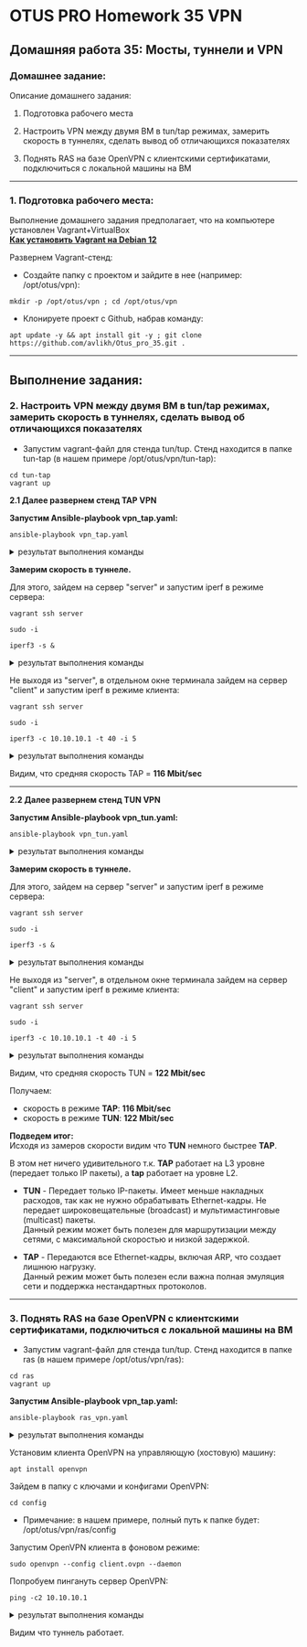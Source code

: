 # OTUS PRO Homework 35 VPN

## Домашняя работа 35: Мосты, туннели и VPN

### Домашнее задание:
Описание домашнего задания:

1. Подготовка рабочего места

2. Настроить VPN между двумя ВМ в tun/tap режимах, замерить скорость в туннелях, сделать вывод об отличающихся показателях

3. Поднять RAS на базе OpenVPN с клиентскими сертификатами, подключиться с локальной машины на ВМ 
---
### 1. Подготовка рабочего места:
Выполнение домашнего задания предполагает, что на компьютере установлен Vagrant+VirtualBox   
**[Как установить Vagrant на Debian 12](https://github.com/avlikh/Install_Vagrant_Debian12/blob/main/README.md)**   

Развернем Vagrant-стенд:
  - Создайте папку с проектом и зайдите в нее (например: /opt/otus/vpn):
```
mkdir -p /opt/otus/vpn ; cd /opt/otus/vpn
```
  - Клонируете проект с Github, набрав команду:
```
apt update -y && apt install git -y ; git clone https://github.com/avlikh/Otus_pro_35.git .
```
---

## Выполнение задания:
### 2. Настроить VPN между двумя ВМ в tun/tap режимах, замерить скорость в туннелях, сделать вывод об отличающихся показателях    
    
* Запустим vagrant-файл для стенда tun/tup. Стенд находится в папке tun-tap (в нашем примере /opt/otus/vpn/tun-tap):
```
cd tun-tap
vagrant up
```

**2.1 Далее развернем стенд TAP VPN**    
     
**Запустим Ansible-playbook vpn_tap.yaml:**
     
```
ansible-playbook vpn_tap.yaml
```
<details>
<summary> результат выполнения команды </summary>

```
root@deb4likh:/opt/otus/vpn/tun-tap# ansible-playbook vpn_tap.yaml

PLAY [OpenVPN server setup] *********************************************************************************************************************************************************************************************

TASK [Gathering Facts] **************************************************************************************************************************************************************************************************
ok: [client]
ok: [server]

TASK [Install packages] *************************************************************************************************************************************************************************************************
changed: [server]
changed: [client]

PLAY [OpenVPN server setup] *********************************************************************************************************************************************************************************************

TASK [Gathering Facts] **************************************************************************************************************************************************************************************************
ok: [server]

TASK [Static key generation] ********************************************************************************************************************************************************************************************
changed: [server]

TASK [Send static key to managed host] **********************************************************************************************************************************************************************************
changed: [server]

TASK [Generate OpenVpn config] ******************************************************************************************************************************************************************************************
changed: [server]

TASK [Generate OpenVpn service] *****************************************************************************************************************************************************************************************
changed: [server]

TASK [Daemon reload] ****************************************************************************************************************************************************************************************************
ok: [server]

TASK [OpenVPN service start] ********************************************************************************************************************************************************************************************
changed: [server]

PLAY [OpenVPN client setup] *********************************************************************************************************************************************************************************************

TASK [Gathering Facts] **************************************************************************************************************************************************************************************************
ok: [client]

TASK [Copy static.key from management host] *****************************************************************************************************************************************************************************
changed: [client]

TASK [Geneate openvpn config] *******************************************************************************************************************************************************************************************
changed: [client]

TASK [Generate OpenVpn service] *****************************************************************************************************************************************************************************************
changed: [client]

TASK [Daemon reload] ****************************************************************************************************************************************************************************************************
ok: [client]

TASK [OpenVPN service start] ********************************************************************************************************************************************************************************************
changed: [client]

PLAY RECAP **************************************************************************************************************************************************************************************************************
client                     : ok=8    changed=5    unreachable=0    failed=0    skipped=0    rescued=0    ignored=0
server                     : ok=9    changed=6    unreachable=0    failed=0    skipped=0    rescued=0    ignored=0
```
</details>

**Замерим скорость в туннеле.**    
     

Для этого, зайдем на сервер "server" и запустим iperf в режиме сервера:
```
vagrant ssh server
```
```
sudo -i
```
```
iperf3 -s &
```
<details>
<summary> результат выполнения команды </summary>

```
root@server:~# iperf3 -s &
[1] 3566
root@server:~# -----------------------------------------------------------
Server listening on 5201
-----------------------------------------------------------

```
</details>

Не выходя из "server", в отдельном окне терминала зайдем на сервер "client" и запустим iperf в режиме клиента:
```
vagrant ssh server
```
```
sudo -i
```
```
iperf3 -c 10.10.10.1 -t 40 -i 5
```
<details>
<summary> результат выполнения команды </summary>

```
vagrant@client:~$ iperf3 -c 10.10.10.1 -t 40 -i 5
Connecting to host 10.10.10.1, port 5201
[  5] local 10.10.10.2 port 44846 connected to 10.10.10.1 port 5201
[ ID] Interval           Transfer     Bitrate         Retr  Cwnd
[  5]   0.00-5.00   sec  70.5 MBytes   118 Mbits/sec   51   1.17 MBytes
[  5]   5.00-10.00  sec  70.0 MBytes   117 Mbits/sec   70    743 KBytes
[  5]  10.00-15.01  sec  68.8 MBytes   115 Mbits/sec    0    759 KBytes
[  5]  15.01-20.00  sec  72.5 MBytes   122 Mbits/sec    0    948 KBytes
[  5]  20.00-25.00  sec  70.0 MBytes   117 Mbits/sec  158    360 KBytes
[  5]  25.00-30.00  sec  68.8 MBytes   115 Mbits/sec    0    476 KBytes
[  5]  30.00-35.01  sec  70.0 MBytes   117 Mbits/sec    0    570 KBytes
[  5]  35.01-40.01  sec  61.2 MBytes   103 Mbits/sec   19    909 KBytes
- - - - - - - - - - - - - - - - - - - - - - - - -
[ ID] Interval           Transfer     Bitrate         Retr
[  5]   0.00-40.01  sec   552 MBytes   116 Mbits/sec  298             sender
[  5]   0.00-40.27  sec   552 MBytes   115 Mbits/sec                  receiver

iperf Done.
```
</details>

Видим, что средняя скорость TAP = **116 Mbit/sec**

---

**2.2 Далее развернем стенд TUN VPN**    
     
**Запустим Ansible-playbook vpn_tun.yaml:**
     
```
ansible-playbook vpn_tun.yaml
```
<details>
<summary> результат выполнения команды </summary>

```
root@deb4likh:/opt/otus/vpn/tun-tap# ansible-playbook vpn_tun.yaml

PLAY [OpenVPN server setup] *********************************************************************************************************************************************************************************************

TASK [Gathering Facts] **************************************************************************************************************************************************************************************************
ok: [server]

TASK [Generate OpenVPN server sonfig] ***********************************************************************************************************************************************************************************
changed: [server]

TASK [Daemon reload] ****************************************************************************************************************************************************************************************************
ok: [server]

TASK [OpenVPN server restart] *******************************************************************************************************************************************************************************************
changed: [server]

PLAY [OpenVPN client setup] *********************************************************************************************************************************************************************************************

TASK [Gathering Facts] **************************************************************************************************************************************************************************************************
ok: [client]

TASK [Generate OpenVpn config] ******************************************************************************************************************************************************************************************
changed: [client]

TASK [Generate OpenVpn service] *****************************************************************************************************************************************************************************************
ok: [client]

TASK [Daemon reload] ****************************************************************************************************************************************************************************************************
ok: [client]

TASK [OpenVPN server restart] *******************************************************************************************************************************************************************************************
changed: [client]

PLAY RECAP **************************************************************************************************************************************************************************************************************
client                     : ok=5    changed=2    unreachable=0    failed=0    skipped=0    rescued=0    ignored=0
server                     : ok=4    changed=2    unreachable=0    failed=0    skipped=0    rescued=0    ignored=0
```
</details>

**Замерим скорость в туннеле.**    
     

Для этого, зайдем на сервер "server" и запустим iperf в режиме сервера:
```
vagrant ssh server
```
```
sudo -i
```
```
iperf3 -s &
```
<details>
<summary> результат выполнения команды </summary>

```
root@server:~# iperf3 -s &
[1] 1684
root@server:~# -----------------------------------------------------------
Server listening on 5201
-----------------------------------------------------------

```
</details>

Не выходя из "server", в отдельном окне терминала зайдем на сервер "client" и запустим iperf в режиме клиента:
```
vagrant ssh server
```
```
sudo -i
```
```
iperf3 -c 10.10.10.1 -t 40 -i 5
```
<details>
<summary> результат выполнения команды </summary>

```
root@client:~# iperf3 -c 10.10.10.1 -t 40 -i 5
Connecting to host 10.10.10.1, port 5201
[  5] local 10.10.10.2 port 35642 connected to 10.10.10.1 port 5201
[ ID] Interval           Transfer     Bitrate         Retr  Cwnd
[  5]   0.00-5.00   sec  70.7 MBytes   118 Mbits/sec   85    361 KBytes
[  5]   5.00-10.00  sec  71.7 MBytes   120 Mbits/sec    2    392 KBytes
[  5]  10.00-15.00  sec  73.2 MBytes   123 Mbits/sec   24    334 KBytes
[  5]  15.00-20.00  sec  75.3 MBytes   126 Mbits/sec    8    266 KBytes
[  5]  20.00-25.00  sec  74.3 MBytes   125 Mbits/sec    3    354 KBytes
[  5]  25.00-30.00  sec  73.3 MBytes   123 Mbits/sec   18    361 KBytes
[  5]  30.00-35.00  sec  73.0 MBytes   122 Mbits/sec   35    207 KBytes
[  5]  35.00-40.00  sec  68.6 MBytes   115 Mbits/sec   21    296 KBytes
- - - - - - - - - - - - - - - - - - - - - - - - -
[ ID] Interval           Transfer     Bitrate         Retr
[  5]   0.00-40.00  sec   580 MBytes   122 Mbits/sec  196             sender
[  5]   0.00-40.04  sec   579 MBytes   121 Mbits/sec                  receiver

iperf Done.
```
</details>

Видим, что средняя скорость TUN = **122 Mbit/sec**

Получаем: 
* скорость в режиме **TAP**:  **116 Mbit/sec**
* скорость в режиме **TUN**:  **122 Mbit/sec**
    
**Подведем итог:**    
Исходя из замеров скорости видим что **TUN** немного быстрее **TAP**.    
    
В этом нет ничего удивительного т.к. **TAP** работает на L3 уровне (передает только IP пакеты), а **tap** работает на уровне L2.    
    
* **TUN** - Передает только IP-пакеты. Имеет меньше накладных расходов, так как не нужно обрабатывать Ethernet-кадры. Не передает широковещательные (broadcast) и мультимастинговые (multicast) пакеты.    
Данный режим может быть полезен для маршрутизации между сетями, с максимальной скоростью и низкой задержкой.    

* **TAP** - Передаются все Ethernet-кадры, включая ARP, что создает лишнюю нагрузку.    
Данный режим может быть полезен если важна полная эмуляция сети и поддержка нестандартных протоколов.




---

### 3. Поднять RAS на базе OpenVPN с клиентскими сертификатами, подключиться с локальной машины на ВМ

* Запустим vagrant-файл для стенда tun/tup. Стенд находится в папке ras (в нашем примере /opt/otus/vpn/ras):
```
cd ras
vagrant up
```     
**Запустим Ansible-playbook vpn_tap.yaml:**
     
```
ansible-playbook ras_vpn.yaml
```
<details>
<summary> результат выполнения команды </summary>

```
root@deb4likh:/opt/otus/vpn/ras# ansible-playbook ras_vpn.yaml

PLAY [OpenVpn Server deploy] ********************************************************************************************************************************************************************************************

TASK [Gathering Facts] **************************************************************************************************************************************************************************************************
ok: [ovpnserver]

TASK [openvpn : Install packages] ***************************************************************************************************************************************************************************************
changed: [ovpnserver]

TASK [openvpn : Create work dirs] ***************************************************************************************************************************************************************************************
changed: [ovpnserver] => (item=/etc/openvpn/pki)
changed: [ovpnserver] => (item=/etc/openvpn/client)

TASK [openvpn : Intit PKI] **********************************************************************************************************************************************************************************************
changed: [ovpnserver]

TASK [openvpn : Generate CA] ********************************************************************************************************************************************************************************************
changed: [ovpnserver]

TASK [openvpn : Generate server certificates] ***************************************************************************************************************************************************************************
changed: [ovpnserver]

TASK [openvpn : Generate client certificates] ***************************************************************************************************************************************************************************
changed: [ovpnserver]

TASK [openvpn : Generate openvpn server config] *************************************************************************************************************************************************************************
changed: [ovpnserver]

TASK [openvpn : Make client route] **************************************************************************************************************************************************************************************
changed: [ovpnserver]

TASK [openvpn : Generate openvpn service] *******************************************************************************************************************************************************************************
changed: [ovpnserver]

TASK [openvpn : Перезагрузка демона systemd] ****************************************************************************************************************************************************************************
ok: [ovpnserver]

TASK [openvpn : Enable and start systemd service] ***********************************************************************************************************************************************************************
changed: [ovpnserver]

TASK [openvpn : Generate client config] *********************************************************************************************************************************************************************************
changed: [ovpnserver]

TASK [openvpn : Send keys and configs to managed host] ******************************************************************************************************************************************************************
changed: [ovpnserver] => (item={'src': '/etc/openvpn/pki/ca.crt', 'dest': '/opt/otus/vpn/ras/config/ca.crt'})
changed: [ovpnserver] => (item={'src': '/etc/openvpn/pki/issued/client.crt', 'dest': '/opt/otus/vpn/ras/config/client.crt'})
changed: [ovpnserver] => (item={'src': '/etc/openvpn/pki/private/client.key', 'dest': '/opt/otus/vpn/ras/config/client.key', 'mode': '0600'})
ok: [ovpnserver] => (item={'src': '/tmp/client.ovpn', 'dest': '/opt/otus/vpn/ras/config/client.ovpn'})

RUNNING HANDLER [openvpn : Restart OpenVPN] *****************************************************************************************************************************************************************************
changed: [ovpnserver]

PLAY RECAP **************************************************************************************************************************************************************************************************************
ovpnserver                 : ok=15   changed=13   unreachable=0    failed=0    skipped=0    rescued=0    ignored=0

```
</details>    
     
Установим клиента OpenVPN на управляющую (хостовую) машину:
```
apt install openvpn
```
Зайдем в папку с ключами и конфигами OpenVPN:
```
cd config
```
* Примечание: в нашем примере, полный путь к папке будет: /opt/otus/vpn/ras/config
     
Запустим OpenVPN клиента в фоновом режиме:
```
sudo openvpn --config client.ovpn --daemon
```
    
Попробуем пингануть сервер OpenVPN:
```
ping -c2 10.10.10.1
```
<details>
<summary> результат выполнения команды </summary>

```
root@deb4likh:/opt/otus/vpn/ras/config# ping -c2 10.10.10.1
PING 10.10.10.1 (10.10.10.1) 56(84) bytes of data.
64 bytes from 10.10.10.1: icmp_seq=1 ttl=64 time=0.740 ms
64 bytes from 10.10.10.1: icmp_seq=2 ttl=64 time=2.05 ms

--- 10.10.10.1 ping statistics ---
2 packets transmitted, 2 received, 0% packet loss, time 1026ms
rtt min/avg/max/mdev = 0.740/1.393/2.047/0.653 ms

```
</details>
    
Видим что туннель работает.
